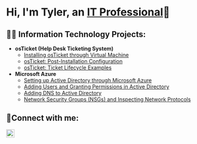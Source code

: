 <h1>Hi, I'm Tyler, an <a href="https://www.linkedin.com/in/tyler-allen-43b682201/">IT Professional</a>👋</h1>

<h2>👨‍💻 Information Technology Projects:</h2>

- <b>osTicket (Help Desk Ticketing System)</b>
  - [Installing osTicket through Virtual Machine](https://github.com/TylerAllen2001/osticket-installation)
  - [osTicket: Post-Installation Configuration](https://github.com/TylerAllen2001/post-install-config)
  - [osTicket: Ticket Lifecycle Examples](https://github.com/TylerAllen2001/ticket-lifecycle)
- <b>Microsoft Azure</b>
  - [Setting up Active Directory through Microsoft Azure](https://github.com/TylerAllen2001/configure-ad)
  - [Adding Users and Granting Permissions in Active Directory](https://github.com/TylerAllen2001/configure-ad)
  - [Adding DNS to Active Directory](https://github.com/TylerAllen2001/configure-ad)
  - [Network Security Groups (NSGs) and Inspecting Network Protocols](https://github.com/TylerAllen2001/azure-network-protocols)

<h2>🤳Connect with me:</h2>


[<img align="left" alt="Josh | LinkedIn" width="22px" src="https://cdn.jsdelivr.net/npm/simple-icons@v3/icons/linkedin.svg" />][linkedin]


[linkedin]: https://www.linkedin.com/in/tyler-allen-43b682201/
